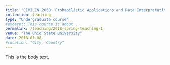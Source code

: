 ```yaml
---
title: "CIVILEN 2050: Probabilistic Applications and Data Interpretation in Civil and Environmental Engineering"
collection: teaching
type: "Undergraduate course"
#excerpt: This course is about . 
permalink: /teaching/2018-spring-teaching-1
venue: "The Ohio State University"
date: 2018-01-08
#location: "City, Country"
---
```


This is the body text. 

